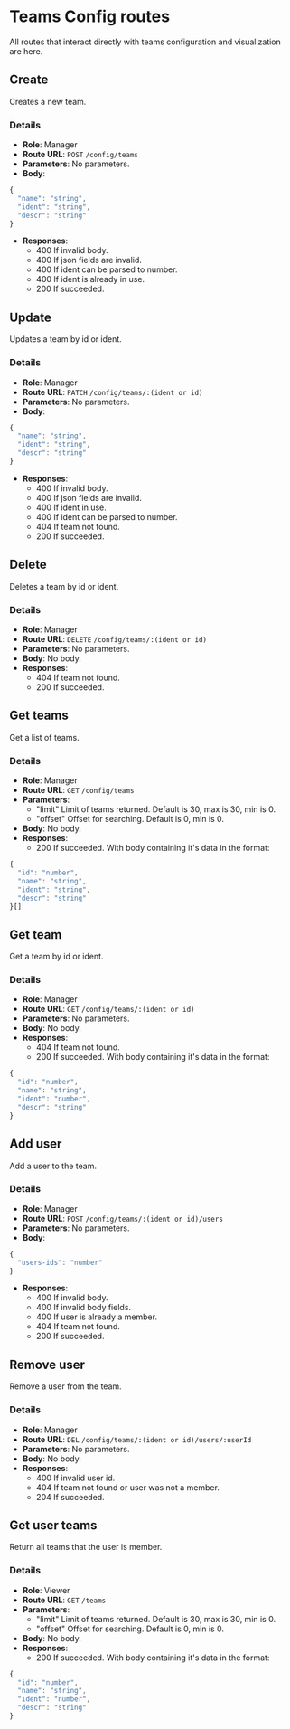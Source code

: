 # Teams Config routes

All routes that interact directly with teams configuration and visualization are here.

## Create

Creates a new team.

### Details

- **Role**: Manager
- **Route URL**: `POST` `/config/teams`
- **Parameters**: No parameters.
- **Body**:

```js
{
  "name": "string",
  "ident": "string",
  "descr": "string"
}
```

- **Responses**:
  - 400 If invalid body.
  - 400 If json fields are invalid.
  - 400 If ident can be parsed to number.
  - 400 If ident is already in use.
  - 200 If succeeded.

## Update

Updates a team by id or ident.

### Details

- **Role**: Manager
- **Route URL**: `PATCH` `/config/teams/:(ident or id)`
- **Parameters**: No parameters.
- **Body**:

```js
{
  "name": "string",
  "ident": "string",
  "descr": "string"
}
```

- **Responses**:
  - 400 If invalid body.
  - 400 If json fields are invalid.
  - 400 If ident in use.
  - 400 If ident can be parsed to number.
  - 404 If team not found.
  - 200 If succeeded.

## Delete

Deletes a team by id or ident.

### Details

- **Role**: Manager
- **Route URL**: `DELETE` `/config/teams/:(ident or id)`
- **Parameters**: No parameters.
- **Body**: No body.
- **Responses**:
  - 404 If team not found.
  - 200 If succeeded.

## Get teams

Get a list of teams.

### Details

- **Role**: Manager
- **Route URL**: `GET` `/config/teams`
- **Parameters**:
  - "limit" Limit of teams returned. Default is 30, max is 30, min is 0.
  - "offset" Offset for searching. Default is 0, min is 0.
- **Body**: No body.
- **Responses**:
  - 200 If succeeded. With body containing it's data in the format:

```js
{
  "id": "number",
  "name": "string",
  "ident": "string",
  "descr": "string"
}[]
```

## Get team

Get a team by id or ident.

### Details

- **Role**: Manager
- **Route URL**: `GET` `/config/teams/:(ident or id)`
- **Parameters**: No parameters.
- **Body**: No body.
- **Responses**:
  - 404 If team not found.
  - 200 If succeeded. With body containing it's data in the format:

```js
{
  "id": "number",
  "name": "string",
  "ident": "number",
  "descr": "string"
}
```

## Add user

Add a user to the team.

### Details

- **Role**: Manager
- **Route URL**: `POST` `/config/teams/:(ident or id)/users`
- **Parameters**: No parameters.
- **Body**:

```js
{
  "users-ids": "number"
}
```

- **Responses**:
  - 400 If invalid body.
  - 400 If invalid body fields.
  - 400 If user is already a member.
  - 404 If team not found.
  - 200 If succeeded.

## Remove user

Remove a user from the team.

### Details

- **Role**: Manager
- **Route URL**: `DEL` `/config/teams/:(ident or id)/users/:userId`
- **Parameters**: No parameters.
- **Body**: No body.
- **Responses**:
  - 400 If invalid user id.
  - 404 If team not found or user was not a member.
  - 204 If succeeded.

## Get user teams

Return all teams that the user is member.

### Details

- **Role**: Viewer
- **Route URL**: `GET` `/teams`
- **Parameters**:
  - "limit" Limit of teams returned. Default is 30, max is 30, min is 0.
  - "offset" Offset for searching. Default is 0, min is 0.
- **Body**: No body.
- **Responses**:
  - 200 If succeeded. With body containing it's data in the format:

```js
{
  "id": "number",
  "name": "string",
  "ident": "number",
  "descr": "string"
}
```
